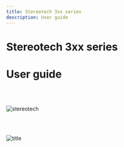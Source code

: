 ```yaml
---
title: Stereotech 3xx series
description: User guide
---
```


# Stereotech 3xx series

# User guide

<br/><br/>

![stereotech](/docs/stereotech.jpg)

<br/><br/>

![title](/docs/ste320/printer_with_screen.jpg)